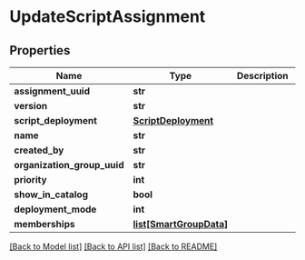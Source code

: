 # UpdateScriptAssignment

## Properties
Name | Type | Description | Notes
------------ | ------------- | ------------- | -------------
**assignment_uuid** | **str** |  | [optional] 
**version** | **str** |  | [optional] 
**script_deployment** | [**ScriptDeployment**](ScriptDeployment.md) |  | [optional] 
**name** | **str** |  | [optional] 
**created_by** | **str** |  | [optional] 
**organization_group_uuid** | **str** |  | [optional] 
**priority** | **int** |  | [optional] 
**show_in_catalog** | **bool** |  | [optional] 
**deployment_mode** | **int** |  | [optional] 
**memberships** | [**list[SmartGroupData]**](SmartGroupData.md) |  | [optional] 

[[Back to Model list]](../README.md#documentation-for-models) [[Back to API list]](../README.md#documentation-for-api-endpoints) [[Back to README]](../README.md)



